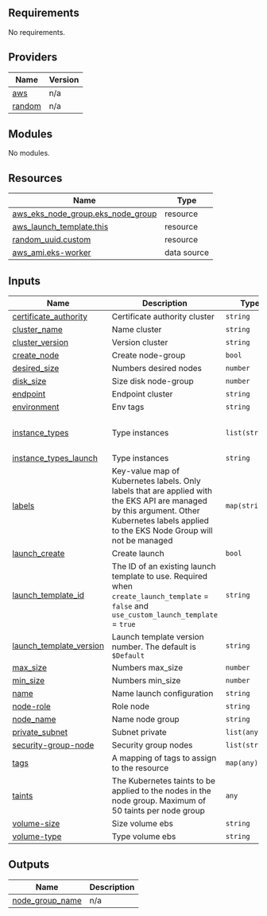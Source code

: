 ## Requirements

No requirements.

## Providers

| Name | Version |
|------|---------|
| <a name="provider_aws"></a> [aws](#provider\_aws) | n/a |
| <a name="provider_random"></a> [random](#provider\_random) | n/a |

## Modules

No modules.

## Resources

| Name | Type |
|------|------|
| [aws_eks_node_group.eks_node_group](https://registry.terraform.io/providers/hashicorp/aws/latest/docs/resources/eks_node_group) | resource |
| [aws_launch_template.this](https://registry.terraform.io/providers/hashicorp/aws/latest/docs/resources/launch_template) | resource |
| [random_uuid.custom](https://registry.terraform.io/providers/hashicorp/random/latest/docs/resources/uuid) | resource |
| [aws_ami.eks-worker](https://registry.terraform.io/providers/hashicorp/aws/latest/docs/data-sources/ami) | data source |

## Inputs

| Name | Description | Type | Default | Required |
|------|-------------|------|---------|:--------:|
| <a name="input_certificate_authority"></a> [certificate\_authority](#input\_certificate\_authority) | Certificate authority cluster | `string` | `""` | no |
| <a name="input_cluster_name"></a> [cluster\_name](#input\_cluster\_name) | Name cluster | `string` | `null` | no |
| <a name="input_cluster_version"></a> [cluster\_version](#input\_cluster\_version) | Version cluster | `string` | `""` | no |
| <a name="input_create_node"></a> [create\_node](#input\_create\_node) | Create node-group | `bool` | `true` | no |
| <a name="input_desired_size"></a> [desired\_size](#input\_desired\_size) | Numbers desired nodes | `number` | `1` | no |
| <a name="input_disk_size"></a> [disk\_size](#input\_disk\_size) | Size disk node-group | `number` | `20` | no |
| <a name="input_endpoint"></a> [endpoint](#input\_endpoint) | Endpoint cluster | `string` | `""` | no |
| <a name="input_environment"></a> [environment](#input\_environment) | Env tags | `string` | `null` | no |
| <a name="input_instance_types"></a> [instance\_types](#input\_instance\_types) | Type instances | `list(string)` | <pre>[<br>  "t3.micro"<br>]</pre> | no |
| <a name="input_instance_types_launch"></a> [instance\_types\_launch](#input\_instance\_types\_launch) | Type instances | `string` | `"t3.micro"` | no |
| <a name="input_labels"></a> [labels](#input\_labels) | Key-value map of Kubernetes labels. Only labels that are applied with the EKS API are managed by this argument. Other Kubernetes labels applied to the EKS Node Group will not be managed | `map(string)` | `null` | no |
| <a name="input_launch_create"></a> [launch\_create](#input\_launch\_create) | Create launch | `bool` | `false` | no |
| <a name="input_launch_template_id"></a> [launch\_template\_id](#input\_launch\_template\_id) | The ID of an existing launch template to use. Required when `create_launch_template` = `false` and `use_custom_launch_template` = `true` | `string` | `""` | no |
| <a name="input_launch_template_version"></a> [launch\_template\_version](#input\_launch\_template\_version) | Launch template version number. The default is `$Default` | `string` | `null` | no |
| <a name="input_max_size"></a> [max\_size](#input\_max\_size) | Numbers max\_size | `number` | `2` | no |
| <a name="input_min_size"></a> [min\_size](#input\_min\_size) | Numbers min\_size | `number` | `1` | no |
| <a name="input_name"></a> [name](#input\_name) | Name launch configuration | `string` | `""` | no |
| <a name="input_node-role"></a> [node-role](#input\_node-role) | Role node | `string` | `""` | no |
| <a name="input_node_name"></a> [node\_name](#input\_node\_name) | Name node group | `string` | `null` | no |
| <a name="input_private_subnet"></a> [private\_subnet](#input\_private\_subnet) | Subnet private | `list(any)` | `[]` | no |
| <a name="input_security-group-node"></a> [security-group-node](#input\_security-group-node) | Security group nodes | `list(string)` | `[]` | no |
| <a name="input_tags"></a> [tags](#input\_tags) | A mapping of tags to assign to the resource | `map(any)` | `{}` | no |
| <a name="input_taints"></a> [taints](#input\_taints) | The Kubernetes taints to be applied to the nodes in the node group. Maximum of 50 taints per node group | `any` | `{}` | no |
| <a name="input_volume-size"></a> [volume-size](#input\_volume-size) | Size volume ebs | `string` | `""` | no |
| <a name="input_volume-type"></a> [volume-type](#input\_volume-type) | Type volume ebs | `string` | `""` | no |

## Outputs

| Name | Description |
|------|-------------|
| <a name="output_node_group_name"></a> [node\_group\_name](#output\_node\_group\_name) | n/a |
